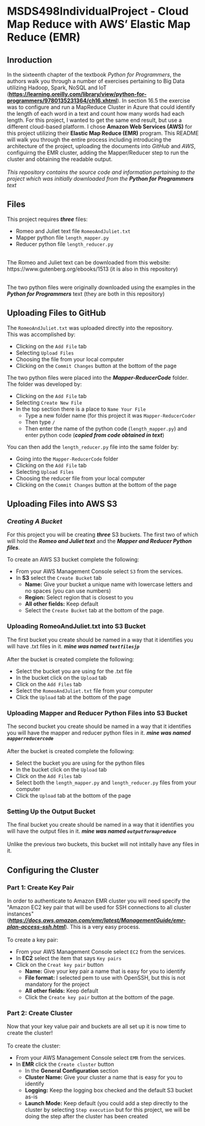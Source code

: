 # MSDS498IndividualProject - Cloud Map Reduce with AWS’ Elastic Map Reduce (EMR)

## Inroduction

In the sixteenth chapter of the textbook *Python for Programmers*, the authors walk you through a number of exercises pertaining to Big Data utilizing Hadoop, Spark, NoSQL and IoT (**https://learning.oreilly.com/library/view/python-for-programmers/9780135231364/ch16.xhtml**).  In section 16.5 the exercise was to configure and run a MapReduce Cluster in Azure that could identify the length of each word in a text and count how many words had each length.  For this project, I wanted to get the same end result, but use a different cloud-based platform.  I chose **Amazon Web Services (AWS)** for this project utilizing their **Elastic Map Reduce (EMR)** program.  This README will walk you through the entire process including introducing the architecture of the project, uploading the documents into *GitHub* and *AWS*, configuirng the EMR cluster, adding the Mapper/Reducer step to run the cluster and obtaining the readable output.  <br /><br />
*This repository contains the source code and information pertaining to the project which was initially downloaded from the **Python for Programmers** text*

## Files
This project requires ***three*** files:
* Romeo and Juliet text file `RomeoAndJuliet.txt`
* Mapper python file `length_mapper.py`
* Reducer python file `length_reducer.py`
<br />
The Romeo and Juliet text can be downloaded from this website: https://www.gutenberg.org/ebooks/1513 (it is also in this repository)<br /><br />

The two python files were originally downloaded using the examples in the ***Python for Programmers*** text (they are both in this repository)

## Uploading Files to GitHub
The `RomeoAndJuliet.txt` was uploaded directly into the repository. <br />
This was accomplished by: 
* Clicking on the `Add File` tab
* Selecting `Upload Files`
* Choosing the file from your local computer
* Clicking on the `Commit Changes` button at the bottom of the page

The two python files were placed into the ***Mapper-ReducerCode*** folder. <br />
The folder was developed by:
* Clicking on the `Add File` tab
* Selecting `Create New File`
* In the top section there is a place to `Name Your File`
  * Type a new folder name (for this project it was `Mapper-ReducerCoder`
  * Then type `/`
  * Then enter the name of the python code (`length_mapper.py`) and enter python code (***copied from code obtained in text***)

You can then add the `length_reducer.py` file into the same folder by:
* Going into the `Mapper-ReducerCode` folder
* Clicking on the `Add File` tab
* Selecting `Upload Files`
* Choosing the reducer file from your local computer
* Clicking on the `Commit Changes` button at the bottom of the page

## Uploading Files into AWS S3
### *Creating A Bucket*
For this project you will be creating ***three*** S3 buckets.  The first two of which will hold the ***Romeo and Juliet text*** and the ***Mapper and Reducer Python files***. <br />

To create an AWS S3 bucket complete the following:
* From your AWS Management Console select `S3` from the services. 
* In **S3** select the `Create Bucket` tab
  * **Name:** Give your bucket a unique name with lowercase letters and no spaces (you can use numbers)
  * **Region:** Select region that is closest to you
  * **All other fields:** Keep default
  * Select the `Create Bucket` tab at the bottom of the page.

### Uploading RomeoAndJuliet.txt into S3 Bucket
The first bucket you create should be named in a way that it identifies you will have .txt files in it. ***mine was named `textfilesjp`*** <br /><br />
After the bucket is created complete the following:
* Select the bucket you are using for the .txt file
* In the bucket click on the `Upload` tab
* Click on the `Add Files` tab
* Select the `RomeoAndJuliet.txt` file from your computer
* Click the `Upload` tab at the bottom of the page

### Uploading Mapper and Reducer Python Files into S3 Bucket
The second bucket you create should be named in a way that it identifies you will have the mapper and reducer python files in it. ***mine was named `mapperreducercode`*** <br /><br />
After the bucket is created complete the following:
* Select the bucket you are using for the python files
* In the bucket click on the `Upload` tab
* Click on the `Add Files` tab
* Select both the `length_mapper.py` and `length_reducer.py` files from your computer
* Click the `Upload` tab at the bottom of the page

### Setting Up the Output Bucket
The final bucket you create should be named in a way that it identifies you will have the output files in it. ***mine was named `outputformapreduce`*** <br /><br />
Unlike the previous two buckets, this bucket will not intitally have any files in it.

## Configuring the Cluster
### Part 1: Create Key Pair
In order to authenticate to Amazon EMR cluster you will need specify the "Amazon EC2 key pair that will be used for SSH connections to all cluster instances" (***https://docs.aws.amazon.com/emr/latest/ManagementGuide/emr-plan-access-ssh.html***).  This is a very easy process. <br /><br />
To create a key pair:
* From your AWS Management Console select `EC2` from the services. 
* In **EC2** select the item that says `Key pairs`
* Click on the `Creat key pair` button
  * **Name:** Give your key pair a name that is easy for you to identify
  * **File format:** I selected pem to use with OpenSSH, but this is not mandatory for the project
  * **All other fields:** Keep default
  * Click the `Create key pair` button at the bottom of the page.
  
### Part 2: Create Cluster
Now that your key value pair and buckets are all set up it is now time to create the cluster! <br /><br />
To create the cluster:
* From your AWS Management Console select `EMR` from the services. 
* In **EMR** click the `Create cluster` button
  * In the **General Configuration** section
   * **Cluster Name:** Give your cluster a name that is easy for you to identify
    * **Logging:** Keep the logging box checked and the default S3 bucket as-is
    * **Launch Mode:** Keep default (you could add a step directly to the cluster by selecting `Step execution` but for this project, we will be doing the step after the cluster has been created 
  
  
